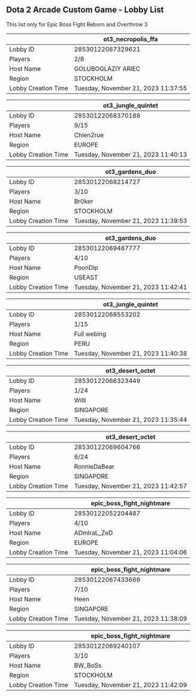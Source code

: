 ## Dota 2 Arcade Custom Game - Lobby List

This list only for Epic Boss Fight Reborn and Overthrow 3

|  | ot3_necropolis_ffa |
| ------ | ------ |
| Lobby ID | 28530122067329621 |
| Players | 2/8 |
| Host Name | GOLUBOGLAZIY ARIEC |
| Region | STOCKHOLM |
| Lobby Creation Time | Tuesday, November 21, 2023 11:37:55 |


|  | ot3_jungle_quintet |
| ------ | ------ |
| Lobby ID | 28530122068370188 |
| Players | 9/15 |
| Host Name | Chien2rue |
| Region | EUROPE |
| Lobby Creation Time | Tuesday, November 21, 2023 11:40:13 |


|  | ot3_gardens_duo |
| ------ | ------ |
| Lobby ID | 28530122068214727 |
| Players | 3/10 |
| Host Name | Br0ker |
| Region | STOCKHOLM |
| Lobby Creation Time | Tuesday, November 21, 2023 11:39:53 |


|  | ot3_gardens_duo |
| ------ | ------ |
| Lobby ID | 28530122069487777 |
| Players | 4/10 |
| Host Name | PoonDip |
| Region | USEAST |
| Lobby Creation Time | Tuesday, November 21, 2023 11:42:41 |


|  | ot3_jungle_quintet |
| ------ | ------ |
| Lobby ID | 28530122068553202 |
| Players | 1/15 |
| Host Name | Full webing |
| Region | PERU |
| Lobby Creation Time | Tuesday, November 21, 2023 11:40:38 |


|  | ot3_desert_octet |
| ------ | ------ |
| Lobby ID | 28530122066323449 |
| Players | 1/24 |
| Host Name | Willl |
| Region | SINGAPORE |
| Lobby Creation Time | Tuesday, November 21, 2023 11:35:44 |


|  | ot3_desert_octet |
| ------ | ------ |
| Lobby ID | 28530122069604766 |
| Players | 6/24 |
| Host Name | RonnieDaBear |
| Region | SINGAPORE |
| Lobby Creation Time | Tuesday, November 21, 2023 11:42:57 |


|  | epic_boss_fight_nightmare |
| ------ | ------ |
| Lobby ID | 28530122052204487 |
| Players | 4/10 |
| Host Name | ADmIraL_ZeD |
| Region | EUROPE |
| Lobby Creation Time | Tuesday, November 21, 2023 11:04:06 |


|  | epic_boss_fight_nightmare |
| ------ | ------ |
| Lobby ID | 28530122067433669 |
| Players | 7/10 |
| Host Name | Heen |
| Region | SINGAPORE |
| Lobby Creation Time | Tuesday, November 21, 2023 11:38:09 |


|  | epic_boss_fight_nightmare |
| ------ | ------ |
| Lobby ID | 28530122069240107 |
| Players | 3/10 |
| Host Name | BW_BoSs |
| Region | STOCKHOLM |
| Lobby Creation Time | Tuesday, November 21, 2023 11:42:09 |


